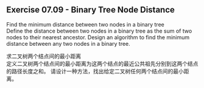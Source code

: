 ## Exercise 07.09 - Binary Tree Node Distance

Find the minimum distance between two nodes in a binary tree  
Define the distance between two nodes in a binary tree as the sum
of two nodes to their nearest ancestor.
Design an algorithm to find the minimum distance between any two nodes in a binary tree.

求二叉树两个结点间的最小距离  
定义二叉树两个结点间的最小距离为这两个结点的最近公共祖先分别到这两个结点的路径长度之和。
请设计一种方法，找出给定二叉树任何两个结点间的最小距离。
